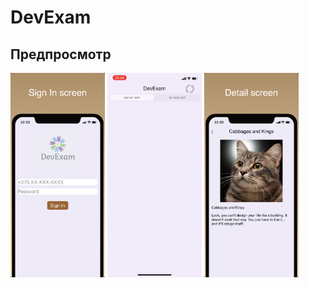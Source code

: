 # DevExam

## Предпросмотр
<p align="left">
<img src="https://raw.githubusercontent.com/Vonckad/DevExam/main/iPhone%20Max%20(6.5%20inch)-0.jpg" width="30%"> 
<img src="https://raw.githubusercontent.com/Vonckad/DevExam/main/iPhone%20Max%20(6.5%20inch)-1.gif" width="30%"> 
<img src="https://raw.githubusercontent.com/Vonckad/DevExam/main/iPhone%20Max%20(6.5%20inch)-2.jpg" width="30%"> 
</p>
